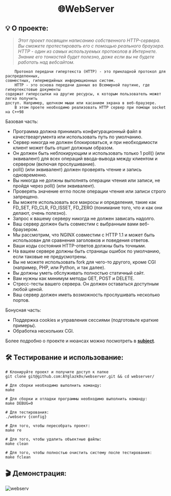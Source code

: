 
<h1 align="center">
🌐WebServer
</h1>

## 💡 О проекте:

> _Этот проект посвящен написанию собственного HTTP-сервера. Вы сможете протестировать
>  его с помощью реального браузера.
>  HTTP - один из самых используемых протоколов в Интернете. Знание его тонкостей будет полезно, даже если вы не будете работать над вебсайтом._

		Протокол передачи гипертекста (HTTP) - это прикладной протокол для распределенных,
	совместных, гипермедийных информационных систем. 
		HTTP - это основа передачи данных во Всемирной паутине, где гипертекстовые документы
	содержат гиперссылки на другие ресурсы, к которым пользователь может легко получить
	доступ. Например, щелчком мыши или касанием экрана в веб-браузере.
		В этом проете необходимо реализовать HTTP сервер при помощи socket на С++98


Базовая часть:
-  Программа должна принимать конфигурационный файл в качествеаргумента или использовать путь по умолчанию.
- Сервер никогда не должен блокироваться, и при необходимости клиент может быть отшит должным образом.
- Он должен быть неблокирующим и использовать только 1 poll() (или эквивалент) для всех операций ввода-вывода между клиентом и сервером (включая прослушивание).
-  poll() (или эквивалент) должен проверять чтение и запись одновременно.
-  Вы никогда не должны выполнять операции чтения или записи, не пройдя через poll() (или эквивалент).
- Проверять значение errno после операции чтения или записи строго запрещено.
-  Вы можете использовать все макросы и определения, такие как FD_SET, FD_CLR, FD_ISSET, FD_ZERO (понимание того, что и как они делают, очень полезно).
- Запрос к вашему серверу никогда не должен зависать надолго.
- Ваш сервер должен быть совместим с выбранным вами веб-браузером.
- Мы рассмотрим, что NGINX совместим с HTTP 1.1 и может быть использован
для сравнения заголовков и поведения ответов.
- Ваши коды состояния HTTP-ответов должны быть точными.
- На вашем сервере должны быть страницы ошибок по умолчанию, если
таковые не предусмотрены.
- Вы не можете использовать fork для чего-то другого, кроме CGI (например, PHP,
или Python, и так далее).
- Вы должны уметь обслуживать полностью статичный сайт.
- Вам нужны как минимум методы GET, POST и DELETE.
- Стресс-тесты вашего сервера. Он должен оставаться доступным любой ценой.
- Ваш сервер должен иметь возможность прослушивать несколько портов.

Бонусная часть:
 *  Поддержка cookies и управления сессиями (подготовьте краткие примеры).
 * Обработка нескольких CGI.
	
Более подробно о проекте и нюансах можно посмотреть в  [**subject**](https://github.com/AYglazk0v/webserver/blob/main/additionally/en.subject.pdf).

## 🛠 Тестирование и использование:

	# Клонируйте проект и получите доступ к папке
	git clone git@github.com:AYglazk0v/webserver.git && cd webserver/

	# Для сборки необходимо выполнить команду:
	make
	
	# Для сборки и отладки программы необходимо выполнить команду:
	make DEBUG=0
	
	# Для тестирования:
	./webserv {config}
	
	# Для того, чтобы пересобрать проект:
	make re
	
	# Для того, чтобы удалить объектные файлы:
	make clean
	
	# Для того, чтобы полностью очистить систему после тестирования:
	make fclean
		
## 🎬 Демонстрация:
![webserv](https://github.com/AYglazk0v/webserver/blob/main/additionally/720p.gif)
